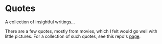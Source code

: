 # Quotes
A collection of insightful writings...

There are a few quotes, mostly from movies, which I felt would go well with little pictures.
For a collection of such quotes, see this repo's [page](https://sai-nandan-desetti.github.io/Quotes/).
